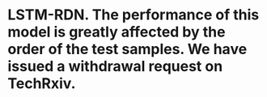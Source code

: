 # LSTM-RDN. The performance of this model is greatly affected by the order of the test samples. We have issued a withdrawal request on TechRxiv.
